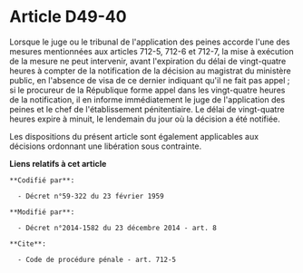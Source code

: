 # Article D49-40

Lorsque le juge ou le tribunal de l'application des peines accorde l'une des mesures mentionnées aux articles 712-5, 712-6 et
712-7, la mise à exécution de la mesure ne peut intervenir, avant l'expiration du délai de vingt-quatre heures à compter de
la notification de la décision au magistrat du ministère public, en l'absence de visa de ce dernier indiquant qu'il ne fait
pas appel ; si le procureur de la République forme appel dans les vingt-quatre heures de la notification, il en informe
immédiatement le juge de l'application des peines et le chef de l'établissement pénitentiaire. Le délai de vingt-quatre
heures expire à minuit, le lendemain du jour où la décision a été notifiée.

Les dispositions du présent article sont également applicables aux décisions ordonnant une libération sous contrainte.

**Liens relatifs à cet article**

	**Codifié par**:

	  - Décret n°59-322 du 23 février 1959

	**Modifié par**:

	  - Décret n°2014-1582 du 23 décembre 2014 - art. 8

	**Cite**:

	  - Code de procédure pénale - art. 712-5
